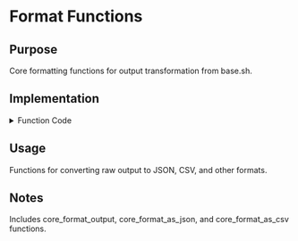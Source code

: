 # Format Functions

## Purpose

Core formatting functions for output transformation from base.sh.

## Implementation

<details>
<summary>Function Code</summary>

```bash
# Format functions will be updated by sync tool
```

</details>

## Usage

Functions for converting raw output to JSON, CSV, and other formats.

## Notes

Includes core_format_output, core_format_as_json, and core_format_as_csv functions.
